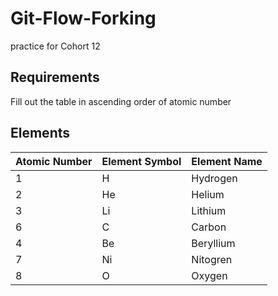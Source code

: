 # Git-Flow-Forking
practice for Cohort 12

## Requirements

Fill out the table in ascending order of atomic number

## Elements

| Atomic Number | Element Symbol | Element Name |
|---------------|----------------|--------------|
| 1             | H              | Hydrogen     |
| 2             | He             | Helium       |
| 3             | Li             | Lithium      |
| 6             | C              | Carbon       |
| 4             | Be             | Beryllium    |
| 7             | Ni             | Nitogren     |
| 8             | O              | Oxygen       |
